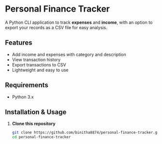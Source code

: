 # Personal Finance Tracker

A Python CLI application to track **expenses** and **income**, with an option to export your records as a CSV file for easy analysis.

## Features
- Add income and expenses with category and description
- View transaction history
- Export transactions to CSV
- Lightweight and easy to use

## Requirements
- Python 3.x

## Installation & Usage
1. **Clone this repository**
   ```bash
   git clone https://github.com/binitha8874/personal-finance-tracker.git
   cd personal-finance-tracker